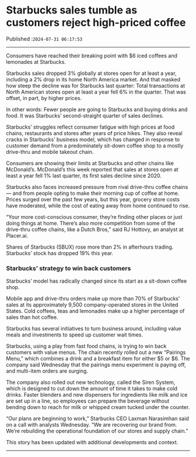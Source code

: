 # Starbucks sales tumble as customers reject high-priced coffee

Published :`2024-07-31 06:17:53`

---

Consumers have reached their breaking point with $6 iced coffees and lemonades at Starbucks.

Starbucks sales dropped 3% globally at stores open for at least a year, including a 2% drop in its home North America market. And that masked how steep the decline was for Starbucks last quarter: Total transactions at North American stores open at least a year fell 6% in the quarter. That was offset, in part, by higher prices.

In other words: Fewer people are going to Starbucks and buying drinks and food. It was Starbucks’ second-straight quarter of sales declines.

Starbucks’ struggles reflect consumer fatigue with high prices at food chains, restaurants and stores after years of price hikes. They also reveal cracks in Starbucks’ business model, which has changed in response to customer demand from a predominately sit-down coffee shop to a mostly drive-thru and mobile takeout chain.

Consumers are showing their limits at Starbucks and other chains like McDonald’s. McDonald’s this week reported that sales at stores open at least a year fell 1% last quarter, its first sales decline since 2020.

Starbucks also faces increased pressure from rival drive-thru coffee chains — and from people opting to make their morning cup of coffee at home. Prices surged over the past few years, but this year, grocery store costs have moderated, while the cost of eating away from home continued to rise.

“Your more cost-conscious consumer, they’re finding other places or just doing things at home. There’s also more competition from some of the drive-thru coffee chains, like a Dutch Bros,” said RJ Hottovy, an analyst at Placer.ai.

Shares of Starbucks (SBUX) rose more than 2% in afterhours trading. Starbucks’ stock has dropped 19% this year.

### Starbucks’ strategy to win back customers

Starbucks’ model has radically changed since its start as a sit-down coffee shop.

Mobile app and drive-thru orders make up more than 70% of Starbucks’ sales at its approximately 9,500 company-operated stores in the United States. Cold coffees, teas and lemonades make up a higher percentage of sales than hot coffee.

Starbucks has several initiatives to turn business around, including value meals and investments to speed up customer wait times.

Starbucks, using a play from fast food chains, is trying to win back customers with value menus. The chain recently rolled out a new “Pairings Menu,” which combines a drink and a breakfast item for either $5 or $6. The company said Wednesday that the pairings menu experiment is paying off, and multi-item orders are surging.

The company also rolled out new technology, called the Siren System, which is designed to cut down the amount of time it takes to make cold drinks. Faster blenders and new dispensers for ingredients like milk and ice are set up in a line, so employees can prepare the beverage without bending down to reach for milk or whipped cream tucked under the counter.

“Our plans are beginning to work,” Starbucks CEO Laxman Narasimhan said on a call with analysts Wednesday. “We are recovering our brand from. We’re rebuilding the operational foundation of our stores and supply chain.”

This story has been updated with additional developments and context.

---

